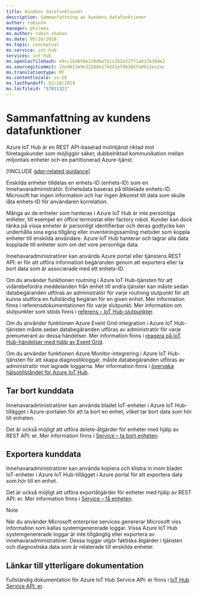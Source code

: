 ```yaml
---
title: Kundens datafunktioner
description: Sammanfattning av kundens datafunktioner
author: robinsh
manager: philmea
ms.author: robin.shahan
ms.date: 05/16/2018
ms.topic: conceptual
ms.service: iot-hub
services: iot-hub
ms.openlocfilehash: e9cc16d659e220dbe72cc2b2e22f71a817b36de2
ms.sourcegitcommit: 15e9613e9e32288e174241efdb365fa0b12ec2ac
ms.translationtype: MT
ms.contentlocale: sv-SE
ms.lasthandoff: 02/28/2019
ms.locfileid: "57011321"
---
```

# <a name="summary-of-customer-data-request-features"></a>Sammanfattning av kundens datafunktioner

Azure IoT Hub är en REST API-baserad molntjänst riktad mot företagskunder som möjliggör säker, dubbelriktad kommunikation mellan miljontals enheter och en partitionerad Azure-tjänst.

[!INCLUDE [gdpr-related guidance](../../includes/gdpr-intro-sentence.md)]

Enskilda enheter tilldelas en enhets-ID (enhets-ID) som en Innehavaradministratör. Enhetsdata baseras på tilldelade enhets-ID. Microsoft har ingen information och har ingen åtkomst till data som skulle låta enhets-ID för användaren korrelation.

Många av de enheter som hanteras i Azure IoT Hub är inte personliga enheter, till exempel en office termostat eller factory robot. Kunder kan dock tänka på vissa enheter är personligt identifierbar och deras godtycke kan underhålla sina egna tillgång eller inventeringssamling metoder som koppla enheter till enskilda användare. Azure IoT Hub hanterar och lagrar alla data kopplade till enheter som om det vore personliga data.

Innehavaradministratörer kan använda Azure portal eller tjänstens REST API: er för att utföra information begäranden genom att exportera eller ta bort data som är associerade med ett enhets-ID.

Om du använder funktionen routning i Azure IoT Hub-tjänsten för att vidarebefordra meddelanden från enhet till andra tjänster kan måste sedan databegäranden utföras av administratör för varje routning slutpunkt för att kunna slutföra en fullständig begäran för en given enhet. Mer information finns i referensdokumentationen för varje slutpunkt. Mer information om slutpunkter som stöds finns i [referens – IoT Hub-slutpunkter](iot-hub-devguide-endpoints.md).

Om du använder funktionen Azure Event Grid-integration i Azure IoT Hub-tjänsten måste sedan databegäranden utföras av administratör för varje prenumerant av dessa händelser. Mer information finns i [reagera på IoT Hub-händelser med hjälp av Event Grid](iot-hub-event-grid.md).

Om du använder funktionen Azure Monitor-integrering i Azure IoT Hub-tjänsten för att skapa diagnostikloggar, måste databegäranden utföras av administratör mot lagrade loggarna. Mer information finns i [övervaka hälsotillståndet för Azure IoT Hub](iot-hub-monitor-resource-health.md).

## <a name="deleting-customer-data"></a>Tar bort kunddata

Innehavaradministratörer kan använda bladet IoT-enheter i Azure IoT Hub-tillägget i Azure-portalen för att ta bort en enhet, vilket tar bort data som hör till enheten.

Det är också möjligt att utföra delete-åtgärder för enheter med hjälp av REST API: er. Mer information finns i [Service – ta bort enheten](/rest/api/iothub/service/deletedevice).

## <a name="exporting-customer-data"></a>Exportera kunddata

Innehavaradministratörer kan använda kopiera och klistra in inom bladet IoT-enheter i Azure IoT Hub-tillägget i Azure portal för att exportera data som hör till en enhet.

Det är också möjligt att utföra exportåtgärder för enheter med hjälp av REST API: er. Mer information finns i [Service – få enheten](/rest/api/iothub/service/getdevice).

> [!NOTE]
> När du använder Microsoft enterprise services genererar Microsoft viss information som kallas systemgenererade loggar. Vissa Azure IoT Hub systemgenererade loggar är inte tillgänglig eller exportera av innehavaradministratörer. Dessa loggar utgör faktiska åtgärder i tjänsten och diagnostiska data som är relaterade till enskilda enheter.

## <a name="links-to-additional-documentation"></a>Länkar till ytterligare dokumentation

Fullständig dokumentation för Azure IoT Hub Service API: er finns i [IoT Hub Service API: er](https://docs.microsoft.com/rest/api/iothub/service).
